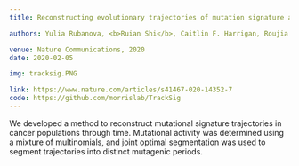 ```yaml
---
title: Reconstructing evolutionary trajectories of mutation signature activities in cancer using TrackSig

authors: Yulia Rubanova, <b>Ruian Shi</b>, Caitlin F. Harrigan, Roujia Li, Jeff Wintersinger, Nil Sahin, Amit Deshwar, PCAWG Evolution and Heterogeneity Working Group, Quaid Morris, PCAWG Consortium 

venue: Nature Communications, 2020
date: 2020-02-05

img: tracksig.PNG

link: https://www.nature.com/articles/s41467-020-14352-7
code: https://github.com/morrislab/TrackSig
---
```


We developed a method to reconstruct mutational signature trajectories in cancer populations through time. Mutational activity was determined using a mixture of multinomials, and joint optimal segmentation was used to segment trajectories into distinct mutagenic periods. 